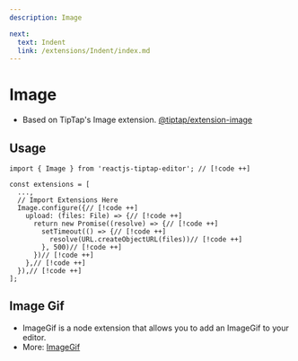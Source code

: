 ```yaml
---
description: Image

next:
  text: Indent
  link: /extensions/Indent/index.md
---
```


# Image

- Based on TipTap's Image extension. [@tiptap/extension-image](https://tiptap.dev/docs/editor/extensions/nodes/image)

## Usage

```tsx
import { Image } from 'reactjs-tiptap-editor'; // [!code ++]

const extensions = [
  ...,
  // Import Extensions Here
  Image.configure({// [!code ++]
    upload: (files: File) => {// [!code ++]
      return new Promise((resolve) => {// [!code ++]
        setTimeout(() => {// [!code ++]
          resolve(URL.createObjectURL(files))// [!code ++]
        }, 500)// [!code ++]
      })// [!code ++]
    },// [!code ++]
  }),// [!code ++]
];
```

## Image Gif

- ImageGif is a node extension that allows you to add an ImageGif to your editor.
- More: [ImageGif](/extensions/ImageGif/index.md)
